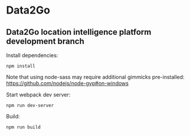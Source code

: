 # Data2Go
Data2Go location intelligence platform development branch
---

Install dependencies:
```
npm install
```
Note that using node-sass may require additional gimmicks pre-installed:
https://github.com/nodejs/node-gyp#on-windows

Start webpack dev server:
```
npm run dev-server
```

Build:
```
npm run build
```
